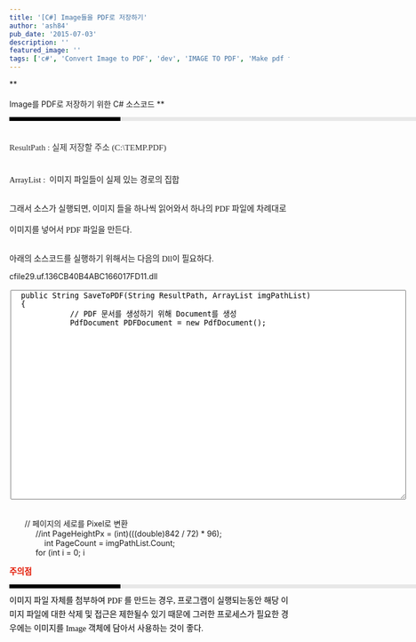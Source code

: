 ```yaml
---
title: '[C#] Image들을 PDF로 저장하기'
author: 'ash84'
pub_date: '2015-07-03'
description: ''
featured_image: ''
tags: ['c#', 'Convert Image to PDF', 'dev', 'IMAGE TO PDF', 'Make pdf file', 'pdf 만들기', '개발자', '프로그래밍']
---
```



**  
**<span style="font-size: 11pt; "><span style="font-family: Dotum; ">**  
 Image를 PDF로 저장하기 위한 C# 소스코드 **<div><div style="BORDER-LEFT: #000000 200px solid; PADDING-BOTTOM: 3px; BACKGROUND-COLOR: #e8e8e8; PADDING-LEFT: 6px; WIDTH: 690px; PADDING-RIGHT: 6px; FONT: bold 1pt/1 나눔고딕, Sans-serif; MARGIN-BOTTOM: 10px; HEIGHT: 1px; COLOR: #fff; PADDING-TOP: 3px"><span style="FONT-SIZE: 11pt"><span style="FONT-SIZE: 10pt"><span style="FONT-SIZE: 11pt"><span style="FONT-SIZE: 10pt"><span style="FONT-SIZE: 10pt"><span style="FONT-FAMILY: Batang"><span style="FONT-SIZE: 11pt"><span style="FONT-SIZE: 1pt"></span></span></span></span></span></span></span></span></div><div style="LINE-HEIGHT: 1.7"><span style="FONT-FAMILY: Dotum"><font color="#474747">﻿</font><span style="FONT-SIZE: 10pt"><font color="#474747">﻿</font><span style="FONT-FAMILY: Dotum"><font color="#474747">﻿</font><span style="FONT-SIZE: 10pt"><font color="#474747">﻿ </font></span></span></span></span></div><div style="LINE-HEIGHT: 1.7"><span style="FONT-FAMILY: Dotum"><span style="FONT-SIZE: 10pt"><span style="FONT-FAMILY: Dotum"><span style="FONT-SIZE: 10pt"><font color="#474747"><span class="Apple-style-span" style="color: rgb(51, 51, 51); font-size: 15px; line-height: 29px; ">ResultPath : 실제 저장할 주소 (C:\TEMP.PDF)</span></font></span></span></span></span></div></div></span></span>

<span style="font-size: 11pt; "><span style="font-family: Dotum; ">  
 ArrayList :  이미지 파일들이 실제 있는 경로의 집합</span></span>

<span style="font-size: 11pt; "><span style="font-family: Dotum; ">  
 그래서 소스가 실행되면, 이미지 들을 하나씩 읽어와서 하나의 PDF 파일에 차례대로 </span></span>  
<span style="font-size: 11pt; "><span style="font-family: Dotum; ">  
 이미지를 넣어서 PDF 파일을 만든다. </span></span>

<span style="font-size: 11pt; "><span style="font-family: Dotum; ">  
 아래의 소스코드를 실행하기 위해서는 다음의 Dll이 필요하다. </span></span>

  
[](http://ash84.net/wp-content/uploads/1/cfile29.uf.136CB40B4ABC166017FD11.dll)cfile29.uf.136CB40B4ABC166017FD11.dll

<textarea class="C#" name="code" style="MARGIN: 2px; WIDTH: 712px; HEIGHT: 377px">  public String SaveToPDF(String ResultPath, ArrayList imgPathList)  
  {  
             // PDF 문서를 생성하기 위해 Document를 생성  
             PdfDocument PDFDocument = new PdfDocument();</textarea>

         
        // 페이지의 세로를 Pixel로 변환  
             //int PageHeightPx = (int)(((double)842 / 72) * 96);  
                 int PageCount = imgPathList.Count;  
             for (int i = 0; i

<font color="#e31600">**<span style="font-size: 11pt; "><span style="font-family: Dotum; ">주의점</span></span>**<span style="font-size: 11pt; "><span style="font-family: Dotum; "><div><div style="BORDER-LEFT: #000000 200px solid; PADDING-BOTTOM: 3px; BACKGROUND-COLOR: #e8e8e8; PADDING-LEFT: 6px; WIDTH: 690px; PADDING-RIGHT: 6px; FONT: bold 1pt/1 나눔고딕, Sans-serif; MARGIN-BOTTOM: 10px; HEIGHT: 1px; COLOR: #fff; PADDING-TOP: 3px"><span style="FONT-SIZE: 11pt"><span style="FONT-SIZE: 10pt"><span style="FONT-SIZE: 11pt"><span style="FONT-SIZE: 10pt"><span style="FONT-SIZE: 10pt"><span style="FONT-FAMILY: Batang"><span style="FONT-SIZE: 11pt"><span style="FONT-SIZE: 1pt"></span></span></span></span></span></span></span></span></div><div style="LINE-HEIGHT: 1.7"><span class="Apple-style-span" style="font-family: 굴림; font-size: 12px; "><span style="font-size: 11pt; "><span style="font-family: Dotum; "><font class="Apple-style-span" color="#000000">이미지 파일 자체를 첨부하여 PDF 를 만드는 경우, 프로그램이 실행되는동안 해당 이미지 파일에 대한 삭제 </font></span></span><span style="font-size: 11pt; "><span style="font-family: Dotum; "><font class="Apple-style-span" color="#000000">및 접근은 제한될수 있기 때문에 그러한 프로세스가 필요한 경우에는 이미지를 Image 객체에 담아서 사용하는 것이 좋다.</font></span></span></span></div></div></span></span></font>



